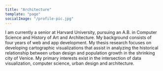 ```yaml
---
title: "Architecture"
template: "page"
socialImage: "/profile-pic.jpg"
---
```


I am currently a senior at Harvard University, pursuing an A.B. in Computer Science and History of Art and Architecture. My background consists of four years of web and app development. My thesis research focuses on developing cartographic visualizations that assist in analyzing the historical relationship between urban design and population growth in the shrinking city of Venice. My primary interests exist in the intersection of data visualization, computer science, urban design and architecture.
